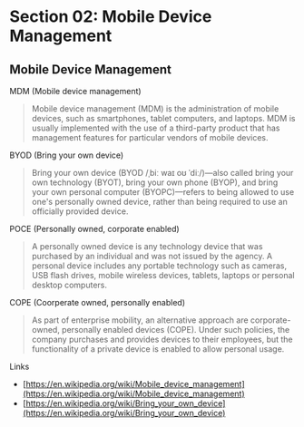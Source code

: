 # Section 02: Mobile Device Management

## Mobile Device Management
MDM (Mobile device management)
> Mobile device management (MDM) is the administration of mobile devices, such as smartphones, tablet computers, and laptops.
> MDM is usually implemented with the use of a third-party product that has management features for particular vendors of mobile devices.

BYOD (Bring your own device)
> Bring your own device (BYOD /ˌbiː waɪ oʊ ˈdiː/)—also called bring your own technology (BYOT), bring your own phone (BYOP), and bring your own personal computer (BYOPC)—refers to being allowed to use one's personally owned device, rather than being required to use an officially provided device.

POCE (Personally owned, corporate enabled)
> A personally owned device is any technology device that was purchased by an individual and was not issued by the agency. A personal device includes any portable technology such as cameras, USB flash drives, mobile wireless devices, tablets, laptops or personal desktop computers.

COPE (Coorperate owned, personally enabled)
> As part of enterprise mobility, an alternative approach are corporate-owned, personally enabled devices (COPE). Under such policies, the company purchases and provides devices to their employees, but the functionality of a private device is enabled to allow personal usage.

Links
- [https://en.wikipedia.org/wiki/Mobile_device_management](https://en.wikipedia.org/wiki/Mobile_device_management)
- [https://en.wikipedia.org/wiki/Bring_your_own_device](https://en.wikipedia.org/wiki/Bring_your_own_device)
